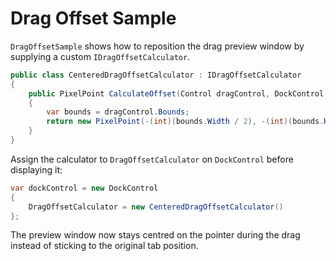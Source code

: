 # Drag Offset Sample

`DragOffsetSample` shows how to reposition the drag preview window by supplying a custom `IDragOffsetCalculator`.

```csharp
public class CenteredDragOffsetCalculator : IDragOffsetCalculator
{
    public PixelPoint CalculateOffset(Control dragControl, DockControl dockControl, Point pointerPosition)
    {
        var bounds = dragControl.Bounds;
        return new PixelPoint(-(int)(bounds.Width / 2), -(int)(bounds.Height / 2));
    }
}
```

Assign the calculator to `DragOffsetCalculator` on `DockControl` before displaying it:

```csharp
var dockControl = new DockControl
{
    DragOffsetCalculator = new CenteredDragOffsetCalculator()
};
```

The preview window now stays centred on the pointer during the drag instead of sticking to the original tab position.

